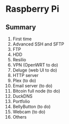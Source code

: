 # Raspberry Pi

## Summary
1. First time
2. Advanced SSH and SFTP
3. FTP
4. HDD
5. Resilio
6. VPN (OpenWRT to do)
7. Deluge (web UI to do)
8. HTTP server
9. Plex (to do)
10. Email server (to do)
11. Bitcoin full node (to do)
12. DuckDNS
13. Portfolio
14. BellyButton (to do)
15. Webcam (to do)
99. Others